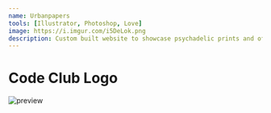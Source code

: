 ```yaml
---
name: Urbanpapers
tools: [Illustrator, Photoshop, Love]
image: https://i.imgur.com/i5DeLok.png
description: Custom built website to showcase psychadelic prints and offer custom work per request. Prime freelancing initiative.
---
```

# Code Club Logo

![preview](https://i.imgur.com/i5DeLok.png)
